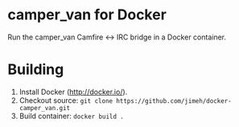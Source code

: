 # camper_van for Docker

Run the camper_van Camfire <-> IRC bridge in a Docker container.

# Building

1. Install Docker (http://docker.io/).
2. Checkout source: `git clone https://github.com/jimeh/docker-camper_van.git`
3. Build container: `docker build .`
